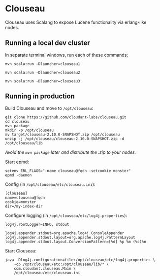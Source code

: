 # Clouseau

Clouseau uses Scalang to expose Lucene functionality via erlang-like nodes.

## Running a local dev cluster

In separate terminal windows, run each of these commands;

```
mvn scala:run -Dlauncher=clouseau1
```

```
mvn scala:run -Dlauncher=clouseau2
```

```
mvn scala:run -Dlauncher=clouseau3
```

## Running in production

Build Clouseau and move to `/opt/clouseau`:

```
git clone https://github.com/cloudant-labs/clouseau.git
cd clouseau
mvn package
mkdir -p /opt/clouseau
mv target/clouseau-2.10.0-SNAPSHOT.zip /opt/clouseau
unzip -j /opt/clouseau/clouseau-2.10.0-SNAPSHOT.zip -d /opt/clouseau/lib
```

_Avoid the `mvn package` later and distribute the .zip to your nodes._

Start epmd:

```
setenv ERL_FLAGS="-name clouseau@fqdn -setcookie monster"
epmd -daemon
```

Config (in `/opt/clouseau/etc/clouseau.ini`):

```
[clouseau]
name=clouseau@fqdn
cookie=monster
dir=/my-index-dir
```

Configure logging (in `/opt/clouseau/etc/log4j.properties`):

```
log4j.rootLogger=INFO, stdout

log4j.appender.stdout=org.apache.log4j.ConsoleAppender
log4j.appender.stdout.layout=org.apache.log4j.PatternLayout
log4j.appender.stdout.layout.ConversionPattern=[%d] %p %m (%c)%n
```

Start Clouseau:

```
java -Dlog4j.configuration=file:/opt/clouseau/etc/log4j.properties \
    -cp /opt/clouseau/etc:/opt/clouseau/lib/* \
    com.cloudant.clouseau.Main \
    /opt/clouseau/etc/clouseau.ini
```
